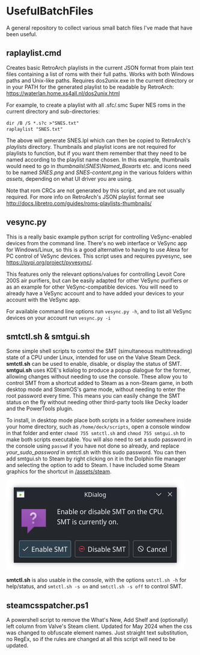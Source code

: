 # UsefulBatchFiles
A general repository to collect various small batch files I've made that have been useful.

## raplaylist.cmd
Creates basic RetroArch playlists in the current JSON format from plain text files containing a list of roms with their full paths. Works with both Windows paths and Unix-like paths.
Requires dos2unix.exe in the current directory or in your PATH for the generated playlist to be readable by RetroArch: https://waterlan.home.xs4all.nl/dos2unix.html

For example, to create a playlist with all .sfc/.smc Super NES roms in the current directory and sub-directories:
```
dir /B /S *.s?c >"SNES.txt"
raplaylist "SNES.txt"
```
The above will generate SNES.lpl which can then be copied to RetroArch's *playlists* directory. Thumbnails and playlist icons are not required for playlists to function, but if you want them remember that they need to be named according to the playlist name chosen. In this example, thumbnails would need to go in *thumbnails\SNES\Named_Boxarts* etc. and icons need to be named *SNES.png* and *SNES-content.png* in the various folders within *assets*, depending on what UI driver you are using.

Note that rom CRCs are not generated by this script, and are not usually required. For more info on RetroArch's JSON playlist format see http://docs.libretro.com/guides/roms-playlists-thumbnails/


## vesync.py
This is a really basic example python script for controlling VeSync-enabled devices from the command line. There's no web interface or VeSync app for Windows/Linux, so this is a good alternative to having to use Alexa for PC control of VeSync devices. This script uses and requires pyvesync, see https://pypi.org/project/pyvesync/.

This features only the relevant options/values for controlling Levoit Core 200S air purifiers, but can be easily adapted for other VeSync purifiers or as an example for other VeSync-compatible devices. You will need to already have a VeSync account and to have added your devices to your account with the VeSync app.

For available command line options run `vesync.py -h`, and to list all VeSync devices on your account run `vesync.py -i`


## smtctl.sh & smtgui.sh
Some simple shell scripts to control the SMT (simultaneous multithreading) state of a CPU under Linux, intended for use on the Valve Steam Deck. **smtctl.sh** can be used to enable, disable, or display the status of SMT. **smtgui.sh** uses KDE's kdialog to produce a popup dialogue for the former, allowing changes without needing to use the console. These allow you to control SMT from a shortcut added to Steam as a non-Steam game, in both desktop mode and SteamOS's game mode, without needing to enter the root password every time. This means you can easily change the SMT status on the fly without needing other third-party tools like Decky loader and the PowerTools plugin.

To install, in desktop mode place both scripts in a folder somewhere inside your home directory, such as `/home/deck/scripts`, open a console window in that folder and enter `chmod 755 smtctl.sh` and `chmod 755 smtgui.sh` to make both scripts executable. You will also need to set a sudo password in the console using `passwd` if you have not done so already, and replace *your_sudo_password* in smtctl.sh with this sudo password. You can then add smtgui.sh to Steam by right clicking on it in the Dolphin file manager and selecting the option to add to Steam. I have included some Steam graphics for the shortcut in [/assets/steam](/assets/steam).

![smtgui.sh popup dialog under KDE.](/assets/images/smtgui.png)

**smtctl.sh** is also usable in the console, with the options `smtctl.sh -h` for help/status, and `smtctl.sh -s on` and `smtctl.sh -s off` to control SMT.


## steamcsspatcher.ps1
A powershell script to remove the What's New, Add Shelf and (optionally) left column from Valve's Steam client. Updated for May 2024 when the css was changed to obfuscate element names. Just straight text substitution, no RegEx, so if the rules are changed at all this script will need to be updated.
